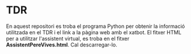 # TDR
En aquest repositori es troba el programa Python per obtenir la informació utilitzada en el TDR i el link a la pàgina web amb el xatbot.
El fitxer HTML per a utilitzar l'assistent virtual, es troba en el fitxer **AssistentPereVives.html**. Cal descarregar-lo.
